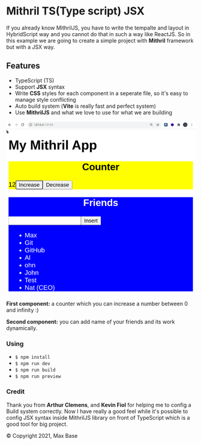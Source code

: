 # Mithril TS(Type script) JSX

If you already know MithrilJS, you have to write the tempalte and layout in HybridScript way and you cannot do that in such a way like ReactJS.
So in this example we are going to create a simple project with **Mithril** framework but with a JSX way.

## Features

- TypeScript (TS)
- Support **JSX** syntax
- Write **CSS** styles for each component in a seperate file, so it's easy to manage style conflicting
- Auto build system (**Vite** is really fast and perfect system)
- Use **MithrilJS** and what we love to use for what we are building

[![Mithril-JS/Type script with support of JSX syntax](preview.png)](https://basemax.github.io/MithrilTS-JSX/dist/)

**First component:** a counter which you can increase a number between 0 and infinity :)

**Second component:** you can add name of your friends and its work dynamically.

### Using

- `$ npm install`
- `$ npm run dev`
- `$ npm run build`
- `$ npm run preview`

### Credit

Thank you from **Arthur Clemens**, and **Kevin Fiol** for helping me to config a Build system correctly. Now I have really a good feel while it's possible to config JSX syntax inside MithrilJS library on front of TypeScript which is a good tool for big project.

© Copyright 2021, Max Base
